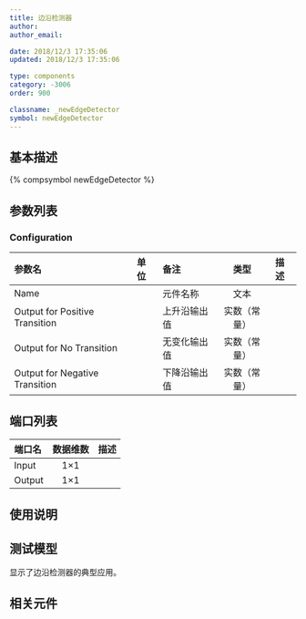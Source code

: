 ```yaml
---
title: 边沿检测器
author: 
author_email:

date: 2018/12/3 17:35:06
updated: 2018/12/3 17:35:06

type: components
category: -3006
order: 900

classname: _newEdgeDetector
symbol: newEdgeDetector
---
```

## 基本描述
{% compsymbol newEdgeDetector %}

## 参数列表
### Configuration
| 参数名 | 单位 | 备注 | 类型 | 描述 |
| :--- | :--- | :--- | :--: | :--- |
| Name |  | 元件名称 | 文本 |  |
| Output for Positive Transition |  | 上升沿输出值 | 实数（常量） |  |
| Output for No Transition |  | 无变化输出值 | 实数（常量） |  |
| Output for Negative Transition |  | 下降沿输出值 | 实数（常量） |  |


## 端口列表

| 端口名 | 数据维数 | 描述 |
| :--- | :--:  | :--- |
| Input | 1×1 | |                   
| Output | 1×1 | |                   

## 使用说明


## 测试模型
[<test name>](<test link>)显示了边沿检测器的典型应用。

## 相关元件


